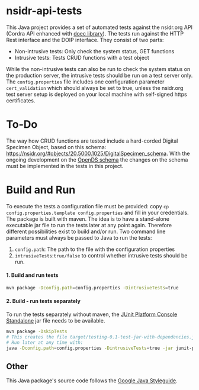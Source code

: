 # nsidr-api-tests
This Java project provides a set of automated tests against the nsidr.org API (Cordra API enhanced with [doec library](https://github.com/DiSSCo/doec)). The tests run against the HTTP Rest interface and the DOIP interface. They consist of two parts:

- Non-intrusive tests: Only check the system status, GET functions
- Intrusive tests: Tests CRUD functions with a test object

While the non-intrusive tests can also be run to check the system status on the production server, the intrusive tests should be run on a test server only. The `config.properties` file includes one configuration parameter `cert_validation` which should always be set to true, unless the nsidr.org test server setup is deployed on your local machine with self-signed https certificates.

# To-Do
The way how CRUD functions are tested include a hard-corded Digital Specimen Object, based on this schema: https://nsidr.org/#objects/20.5000.1025/DigitalSpecimen_schema. With the ongoing development on the [OpenDS schema](https://github.com/DiSSCo/openDS) the changes on the schema must be implemented in the tests in this project.

# Build and Run
To execute the tests a configuration file must be provided: copy `cp config.properties.template config.properties` and fill in your credentials.
The package is built with maven. The idea is to have a stand-alone executable jar file to run the tests later at any point again. Therefore different possibilities exist to build and/or run. Two command line parameters must always be passed to Java to run the tests:
1. `config.path`: The path to the file with the configuration properties
2. `intrusiveTests`:`true/false` to control whether intrusive tests should be run.

#### 1. Build and run tests
```bash
mvn package -Dconfig.path=config.properties -DintrusiveTests=true
```

#### 2. Build - run tests separately
To run the tests separately without maven, the [JUnit Platform Console Standalone](https://repo1.maven.org/maven2/org/junit/platform/junit-platform-console-standalone/1.7.2/junit-platform-console-standalone-1.7.2.jar) jar file needs to be available.
```bash
mvn package -DskipTests
# This creates the file target/testing-0.1-test-jar-with-dependencies.jar
# Run later at any time with:
java -Dconfig.path=config.properties -DintrusiveTests=true -jar junit-platform-console-standalone.jar -cp target/nsidr-test-suite-0.1-test-jar-with-dependencies.jar --select-package eu.dissco.testing
```

## Other
This Java package's source code follows the [Google Java Styleguide](https://github.com/google/styleguide).
